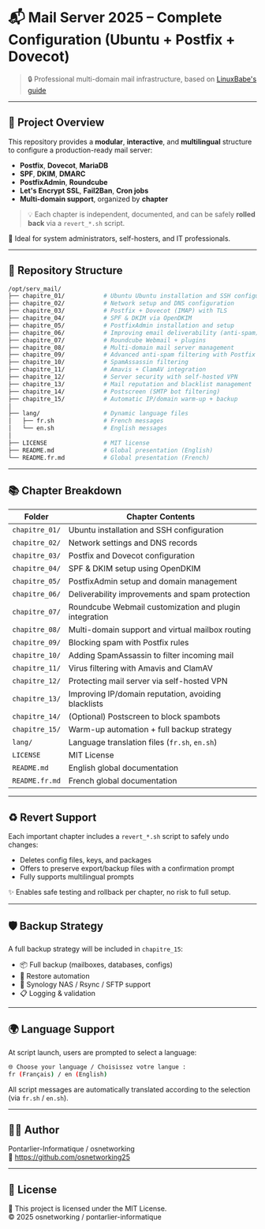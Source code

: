 # 📬 Mail Server 2025 – Complete Configuration (Ubuntu + Postfix + Dovecot)

> 🔒 Professional multi-domain mail infrastructure, based on [LinuxBabe's guide](https://www.linuxbabe.com)

---

## 🔧 Project Overview

This repository provides a **modular**, **interactive**, and **multilingual** structure to configure a production-ready mail server:

- **Postfix**, **Dovecot**, **MariaDB**
- **SPF**, **DKIM**, **DMARC**
- **PostfixAdmin**, **Roundcube**
- **Let's Encrypt SSL**, **Fail2Ban**, **Cron jobs**
- **Multi-domain support**, organized by **chapter**

> 💡 Each chapter is independent, documented, and can be safely **rolled back** via a `revert_*.sh` script.

🧰 Ideal for system administrators, self-hosters, and IT professionals.

---

## 📁 Repository Structure

```bash
/opt/serv_mail/
├── chapitre_01/           # Ubuntu Ubuntu installation and SSH configuration 
├── chapitre_02/           # Network setup and DNS configuration
├── chapitre_03/           # Postfix + Dovecot (IMAP) with TLS
├── chapitre_04/           # SPF & DKIM via OpenDKIM
├── chapitre_05/           # PostfixAdmin installation and setup
├── chapitre_06/           # Improving email deliverability (anti-spam)
├── chapitre_07/           # Roundcube Webmail + plugins
├── chapitre_08/           # Multi-domain mail server management
├── chapitre_09/           # Advanced anti-spam filtering with Postfix
├── chapitre_10/           # SpamAssassin filtering
├── chapitre_11/           # Amavis + ClamAV integration
├── chapitre_12/           # Server security with self-hosted VPN
├── chapitre_13/           # Mail reputation and blacklist management
├── chapitre_14/           # Postscreen (SMTP bot filtering)
├── chapitre_15/           # Automatic IP/domain warm-up + backup
│
├── lang/                  # Dynamic language files
│   ├── fr.sh              # French messages
│   └── en.sh              # English messages
│
├── LICENSE                # MIT license
├── README.md              # Global presentation (English)
└── README.fr.md           # Global presentation (French)
```

---

## 📚 Chapter Breakdown

| Folder         | Chapter Contents                                                  |
|----------------|--------------------------------------------------------------------|
| `chapitre_01/` | Ubuntu installation and SSH configuration                          |
| `chapitre_02/` | Network settings and DNS records                                   |
| `chapitre_03/` | Postfix and Dovecot configuration                                  |
| `chapitre_04/` | SPF & DKIM setup using OpenDKIM                                   |
| `chapitre_05/` | PostfixAdmin setup and domain management                           |
| `chapitre_06/` | Deliverability improvements and spam protection                    |
| `chapitre_07/` | Roundcube Webmail customization and plugin integration             |
| `chapitre_08/` | Multi-domain support and virtual mailbox routing                   |
| `chapitre_09/` | Blocking spam with Postfix rules                                   |
| `chapitre_10/` | Adding SpamAssassin to filter incoming mail                        |
| `chapitre_11/` | Virus filtering with Amavis and ClamAV                             |
| `chapitre_12/` | Protecting mail server via self-hosted VPN                         |
| `chapitre_13/` | Improving IP/domain reputation, avoiding blacklists                |
| `chapitre_14/` | (Optional) Postscreen to block spambots                            |
| `chapitre_15/` | Warm-up automation + full backup strategy                          |
| `lang/`        | Language translation files (`fr.sh`, `en.sh`)                      |
| `LICENSE`      | MIT License                                                        |
| `README.md`    | English global documentation                                       |
| `README.fr.md` | French global documentation                                        |

---

## ♻️ Revert Support

Each important chapter includes a `revert_*.sh` script to safely undo changes:

- Deletes config files, keys, and packages
- Offers to preserve export/backup files with a confirmation prompt
- Fully supports multilingual prompts

✨ Enables safe testing and rollback per chapter, no risk to full setup.

---

## 🛡️ Backup Strategy

A full backup strategy will be included in `chapitre_15`:

- 📦 Full backup (mailboxes, databases, configs)
- 🔄 Restore automation
- 🔗 Synology NAS / Rsync / SFTP support
- 📋 Logging & validation

---

## 🌍 Language Support

At script launch, users are prompted to select a language:

```bash
🌐 Choose your language / Choisissez votre langue :
fr (Français) / en (English)
```

All script messages are automatically translated according to the selection (via `fr.sh` / `en.sh`).

---

## 🧑‍💻 Author

Pontarlier-Informatique / osnetworking  
🔗 https://github.com/osnetworking25

---

## 🪪 License

📝 This project is licensed under the MIT License.  
© 2025 osnetworking / pontarlier-informatique
